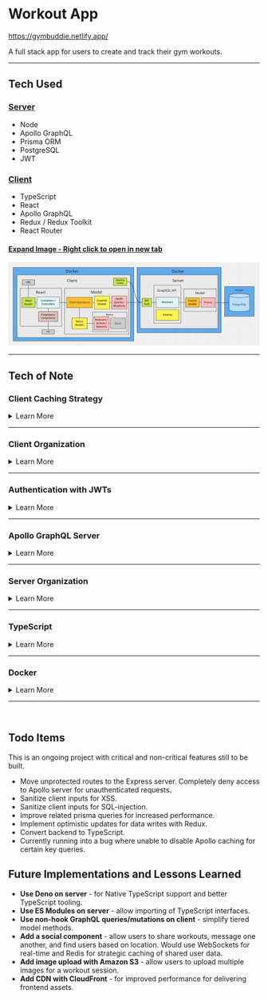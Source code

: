 # Workout App

https://gymbuddie.netlify.app/

A full stack app for users to create and track their gym workouts.

<!-- 
TODO:
- Add more images to readme
- Add tech icons for technologies
-->

<!--
TODO: Screenshots of app here
-->

---

## Tech Used

### [Server](https://github.com/msolorio/workout-app)
- Node
- Apollo GraphQL
- Prisma ORM
- PostgreSQL
- JWT

### [Client](https://github.com/msolorio/workout-app-client)

- TypeScript
- React
- Apollo GraphQL
- Redux / Redux Toolkit
- React Router

#### [Expand Image - Right click to open in new tab](https://raw.githubusercontent.com/msolorio/workout_app/main/readme-assets/workout-app-architecture.png)

![Workout app Architecture](./readme-assets/workout-app-architecture.png)

---

## Tech of Note

### Client Caching Strategy

<details>
  <summary>Learn More</summary>

<br>

Handled data persistence with Apollo GraphQL and kept a local cache of user data with Redux.
- Nearly instantaneous performance for data reads.
- Decreased load on the server based on app use.

Apollo GraphQL offers its own robust caching features. I chose to use Redux to practice coordinating two data stores and allow for optimistic updates in the future.

#### [Expand Image - Right click to open in new tab](https://raw.githubusercontent.com/msolorio/workout_app/main/readme-assets/client-data-strategy.png)

![Workout app Architecture](./readme-assets/client-data-strategy.png)

### Reflections and Future Features
A Redux cache worked well here. Users read only their own data removing the risk of being out of sync with the DB. In the future, I would like to add a social component using Redis for caching shared data among users.


</details>

---

### Client Organization

<details>
<summary>Learn More</summary>

<br>

Created separate abstractions for data and component UI, mimicking MVC.

#### [Expand Image - Right click to open in new tab](https://raw.githubusercontent.com/msolorio/workout_app/main/readme-assets/client-mvc.png)

![MVC architecture on the client](./readme-assets/client-mvc.png)

### Redux and GraphQL Models
- Abstracts away vendor specific code for Apollo GraphQL and Redux
- Houses client-side error handling for Apollo GraphQL

### Client Operations Models
- Manages implementation details of communicating between GraphQL and Redux
- Presents high-level operations to the controllers

### Container Components (Controllers)
- Manage high-level coordination of page tasks.
- Retrieves URL data
- Calls model methods
- Manages component state
- Handles events and redirects
- Pulls in UI and passes data

### Presentation Components (View)
- Presents the data and styled UI

<br>

### Code Example - Create Workout Container Component

[See full code - right click to open in new tab](https://github.com/msolorio/workout_app_client/blob/main/src/pages/ShowWorkout/index.tsx)
```typescript
function CreateWorkout(): JSX.Element {
  const createWorkout = model.Workout.useCreateWorkout()

  const stateObj: State = {
    workoutId: null
  }

  const [state, setState] = useState(stateObj)


  const handleCreateWorkout = async (workoutData: WorkoutType) => {
    const createdWorkout: WorkoutType = await createWorkout(workoutData)

    if (createdWorkout.id) {
      setState({ workoutId: createdWorkout.id })
    }
  }

  if (state.workoutId) return <Redirect to={`/workouts/${state.workoutId}`} />

  return (
    <CreateWorkoutUi handleCreateWorkout={handleCreateWorkout} />
  )
}
```

---
### Code Example - Create Workout Model
`useCreateWorkout` creates a workout with Apollo GraphQL and stores in Redux. Hooks are used to manage model methods. In this case the hook returns a method to be invoked in an event handler.

[See full code - right click to open in new tab](https://github.com/msolorio/workout_app_client/blob/main/src/model/resources/Workout/index.ts)

```typescript
...
useCreateWorkout() {
  const createWorkoutGql = gql.Workout.useCreateWorkout()
  const createWorkoutRdx = rdx.Workout.useCreateWorkout()

  async function createWorkout(workoutData: WorkoutType): Promise<WorkoutOrErrorType> {
    const newWorkout = await createWorkoutGql(workoutData)

    if (!newWorkout.error) {
      createWorkoutRdx(newWorkout)
    }

    return newWorkout
  }

  return createWorkout
},
...
```

</details>

---

### Authentication with JWTs

<details>
  <summary>Learn More</summary>

  <br>

  Configured authentication with JWTs and HttpOnly Cookies.
  - Gaurded against XSS from accessing token.
  - Enabled stateless authentication with JWTs, eliminating the need to store session data server-side.
  - Revokes the HttpOnly cookie server-side upon logout.
  - Cookie is passed via HTTPS.
  - Cookie and token are short-lived, valid for only 24 hours.

#### [Expand Image - Right click to open in new tab](https://raw.githubusercontent.com/msolorio/workout_app/main/readme-assets/auth-jwt.png)

![Auth with JWTs and HttpOnly Cookies](./readme-assets/auth-jwt.png)

</details>

---

<!-- 
TODO: Combine Apollo GraphQL server section with Server Organization
-->

### Apollo GraphQL Server

<details>
  <summary>Learn More</summary>

<br>

Set up 5-model GraphQL API, enabling flexibility in traversing of data.

#### [Expand Image - Right click to open in new tab](https://raw.githubusercontent.com/msolorio/workout_app/main/readme-assets/workout-app-erd.png)

![Workout App ERD](./readme-assets/workout-app-erd.png)

The client specifies the exact data it needs.

![GraphQL Request Response Example](./readme-assets/graph-ql.png)

### Code Example
[Check out the resolvers dir for the GraphQL implementation - right click to open in new tab](https://github.com/msolorio/workout_app_server/tree/main/src/resolvers)

### Reflections and Future Features
Building the Apollo GraphQL server was intuitive and a joy. It is exciting to enable complete data flexibility. I'm interested in using GraphQL more and learning about the problems it solves in the real-world.

In the future I could add workout progress analysis features, where complex data fetching would be required. A feature could allow a user to see their progress overall, per workout, or per exercise.

</details>

---

### Server Organization

<details>
  <summary>Learn More</summary>

<br>

Decoupled the GraphQL API layer from data fetching layer.
- Allowing for easy repurposing of components.
- GraphQL could be switched out for a REST API.
- Prisma / Postgres model could be switched to accomodate a different database.


#### [Expand Image - Right click to open in new tab](https://raw.githubusercontent.com/msolorio/workout_app/main/readme-assets/server-org.png)

![Workout App ERD](./readme-assets/server-org.png)

### Code Example

The Model method for creating a workout
- Abstracts away vendor specific code for Prisma.
- Manages multiple DB interactions involved with fullfilling single mutation.
- Closure wraps the model method and grant it error handling with `createHandledQuery`.

[See full code - right click to open in new tab](https://github.com/msolorio/workout_app_server/blob/main/src/model/Workout/methods/createWorkout.js)
```js
...
async function query({
  name,
  description,
  length,
  location,
  exercises,
  userId
}) {

  const newWorkout = await prisma.workout.create({
    data: {
      name: name,
      description: description,
      length: length,
      location: location,
      userId: Number(userId)
    }
  })

  if (exercises) {
    const formattedExercises = exercises.map(ex => {
      ex.workoutId = Number(newWorkout.id);
      return ex;
    })
  
    await prisma.exercise.createMany({
      data: formattedExercises
    })
  }

  return newWorkout;
}

const createWorkout = createHandledQuery(query)

return createWorkout
...
```
</details>

---

<!--
TODO: Move TypeScript out of drop down
-->

### TypeScript

<details>
  <summary>Learn More</summary>

<br>

The client is written entirely in TypeScript.

### Lessons Learned
- Became more aware of creating uniformity and a clear type strategy for my codebase.
- Developed faster, catching subtle bugs early (often before they became bugs).

### In-Progress
- Currently converting the backend to TypeScript.

</details>

---

### Docker

<details>
  <summary>Learn More</summary>

  <br>

- Configured Dockerfiles for both server and client.
- Configured single Docker Compose for 3-tier setup.
- Configured npm scripts to automate DB migration and seeding for local dev.

### Code Example

[See Docker Compose File - right click to open in new tab](https://github.com/msolorio/workout_app/blob/main/docker-compose.yml)

<!-- ```yml
version: "3.9"
services:
  workoutdb:
    image: postgres:latest
    container_name: workoutdb
    hostname: workoutdb
    ports:
      - 5432:5432
    environment:
      POSTGRES_USER: postgres
      POSTGRES_PASSWORD: postgres
      POSTGRES_DB: workout-app-dev
    volumes:
      - postgres-data:/var/lib/postgresql/data

  app:
    container_name: app
    build:
      context: ./server
      dockerfile: Dockerfile.dev
    depends_on:
      - workoutdb
    ports:
      - 4000:4000
    volumes:
      - ./server:/app
    command: npm run init-dev
    environment:
      DEVELOPMENT: true
      CLIENT_ENDPOINT: http://localhost:3000

  client:
    container_name: client
    build:
      context: ./client
      dockerfile: Dockerfile.dev
    ports:
      - 3000:3000
    environment:
      REACT_APP_API_ENDPOINT: http://localhost:4000
      FAST_REFRESH: false
    volumes:
      - ./client:/app

volumes:
  postgres-data:

``` -->
</details>

---

<br>

## Todo Items
This is an ongoing project with critical and non-critical features still to be built.
- Move unprotected routes to the Express server. Completely deny access to Apollo server for unauthenticated requests.
- Sanitize client inputs for XSS.
- Sanitize client inputs for SQL-injection.
- Improve related prisma queries for increased performance.
- Implement optimistic updates for data writes with Redux.
- Convert backend to TypeScript.
- Currently running into a bug where unable to disable Apollo caching for certain key queries.

  
## Future Implementations and Lessons Learned
- **Use Deno on server** - for Native TypeScript support and better TypeScript tooling.
- **Use ES Modules on server** - allow importing of TypeScript interfaces.
- **Use non-hook GraphQL queries/mutations on client** - simplify tiered model methods.
- **Add a social component** - allow users to share workouts, message one another, and find users based on location. Would use WebSockets for real-time and Redis for strategic caching of shared user data.
- **Add image upload with Amazon S3** - allow users to upload multiple images for a workout session.
- **Add CDN with CloudFront** - for improved performance for delivering frontend assets.
